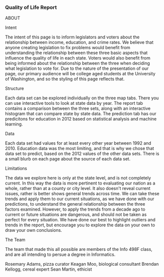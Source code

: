 <h3>Quality of Life Report</h3>

ABOUT

Intent

The intent of this page is to inform legislators and voters about the relationship between income, education, and crime rates. We believe that anyone creating legislation to fix problems would benefit from understanding the relationship between these three basic aspects that influence the quality of life in each state. Voters would also benefit from being informed about the relationship between the three when deciding what legislation to vote for. Due to the nature of the presentation of our page, our primary audience will be college aged students at the University of Washington, and so the styling of this page reflects that.

Structure

Each data set can be explored individually on the three map tabs. There you can use interactive tools to look at state data by year. The report tab contains a comparison between the three sets, along with an interactive histogram that can compare state by state data.  The prediction tab has our predicitons for education in 2012 based on statistical analysis and machine learning. 

Data

Each data set had values for at least every other year between 1992 and 2010. Education data was the most limiting, and that is why we chose that data set to predict, based on the 2012 values of the other data sets. There is a small blurb on each page about the source of each data set.

Limitations

The data we explore here is only at the state level, and is not completely current. In this way the data is more pertinent to evaluating our nation as a whole, rather than at a county or city level. It also doesn't reveal current issues, rather is better shows general trends across time. We can take these trends and apply them to our current situations, as we have done with our predictions, to understand the general relationship between the three factors examined. However, to apply the trends from a decade ago to current or future situations are dangerous, and should not be taken as perfect for every situation. We have done our best to highlight outliers and trends in the report, but encourage you to explore the data on your own to draw your own conclusions.

The Team

The team that made this all possible are members of the Info 498F class, and are all intending to persue a degree in Informatics.

Rosemary Adams, pizza curator
Keagan Moo, biological consultant
Brendan Kellogg, cereal expert
Sean Martin, ethicist